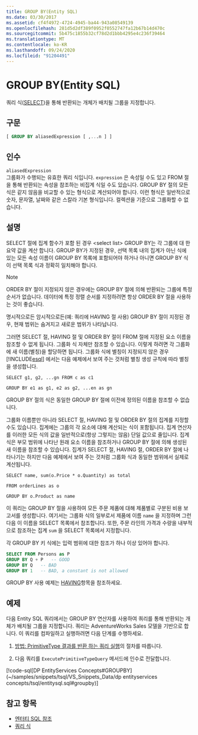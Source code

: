 ```yaml
---
title: GROUP BY(Entity SQL)
ms.date: 03/30/2017
ms.assetid: cf4f4972-4724-4945-ba44-943a08549139
ms.openlocfilehash: 281d5d2df389f0952f0552747fa12b67b14d470c
ms.sourcegitcommit: 5b475c1855b32cf78d2d1bbb4295e4c236f39464
ms.translationtype: MT
ms.contentlocale: ko-KR
ms.lasthandoff: 09/24/2020
ms.locfileid: "91204491"
---
```

# <a name="group-by-entity-sql"></a>GROUP BY(Entity SQL)

쿼리 식([SELECT](select-entity-sql.md))을 통해 반환되는 개체가 배치될 그룹을 지정합니다.  
  
## <a name="syntax"></a>구문  
  
```sql  
[ GROUP BY aliasedExpression [ ,...n ] ]  
```  
  
## <a name="arguments"></a>인수  

 `aliasedExpression`  
 그룹화가 수행되는 유효한 쿼리 식입니다. `expression` 은 속성일 수도 있고 FROM 절을 통해 반환되는 속성을 참조하는 비집계 식일 수도 있습니다. GROUP BY 절의 모든 식은 같지 않음을 비교할 수 있는 형식으로 계산되어야 합니다. 이런 형식은 일반적으로 숫자, 문자열, 날짜와 같은 스칼라 기본 형식입니다. 컬렉션을 기준으로 그룹화할 수 없습니다.  
  
## <a name="remarks"></a>설명  

 SELECT 절에 집계 함수가 포함 된 경우 \<select list> GROUP BY는 각 그룹에 대 한 요약 값을 계산 합니다. GROUP BY가 지정된 경우, 선택 목록 내의 집계가 아닌 식에 있는 모든 속성 이름이 GROUP BY 목록에 포함되어야 하거나 아니면 GROUP BY 식이 선택 목록 식과 정확히 일치해야 합니다.  
  
> [!NOTE]
> ORDER BY 절이 지정되지 않은 경우에는 GROUP BY 절에 의해 반환되는 그룹에 특정 순서가 없습니다. 데이터에 특정 정렬 순서를 지정하려면 항상 ORDER BY 절을 사용하는 것이 좋습니다.  
  
 명시적으로든 암시적으로든(예: 쿼리에 HAVING 절 사용) GROUP BY 절이 지정된 경우, 현재 범위는 숨겨지고 새로운 범위가 나타납니다.  
  
 그러면 SELECT 절, HAVING 절 및 ORDER BY 절이 FROM 절에 지정된 요소 이름을 참조할 수 없게 됩니다. 그룹화 식 자체만 참조할 수 있습니다. 이렇게 하려면 각 그룹화에 새 이름(별칭)을 할당하면 됩니다. 그룹화 식에 별칭이 지정되지 않은 경우 [!INCLUDE[esql](../../../../../../includes/esql-md.md)] 에서는 다음 예제에서 보여 주는 것처럼 별칭 생성 규칙에 따라 별칭을 생성합니다.  
  
 `SELECT g1, g2, ...gn FROM c as c1`  
  
 `GROUP BY e1 as g1, e2 as g2, ...en as gn`  
  
 GROUP BY 절의 식은 동일한 GROUP BY 절에 이전에 정의된 이름을 참조할 수 없습니다.  
  
 그룹화 이름뿐만 아니라 SELECT 절, HAVING 절 및 ORDER BY 절의 집계를 지정할 수도 있습니다. 집계에는 그룹의 각 요소에 대해 계산되는 식이 포함됩니다. 집계 연산자를 이러한 모든 식의 값을 일반적으로(항상 그렇지는 않음) 단일 값으로 줄입니다. 집계 식은 부모 범위에 나타난 원래 요소 이름을 참조하거나 GROUP BY 절에 의해 생성된 새 이름을 참조할 수 있습니다. 집계가 SELECT 절, HAVING 절, ORDER BY 절에 나타나기는 하지만 다음 예제에서 보여 주는 것처럼 그룹화 식과 동일한 범위에서 실제로 계산됩니다.  
  
 `SELECT name, sum(o.Price * o.Quantity) as total`  
  
 `FROM orderLines as o`  
  
 `GROUP BY o.Product as name`  
  
 이 쿼리는 GROUP BY 절을 사용하여 모든 주문 제품에 대해 제품별로 구분된 비용 보고서를 생성합니다. 여기서는 그룹화 식의 일부로서 제품에 이름 `name` 을 지정하며 그런 다음 이 이름을 SELECT 목록에서 참조합니다. 또한, 주문 라인의 가격과 수량을 내부적으로 참조하는 집계 `sum` 을 SELECT 목록에서 지정합니다.  
  
 각 GROUP BY 키 식에는 입력 범위에 대한 참조가 하나 이상 있어야 합니다.  
  
```sql  
SELECT FROM Persons as P  
GROUP BY Q + P   -- GOOD  
GROUP BY Q   -- BAD  
GROUP BY 1   -- BAD, a constant is not allowed  
```  
  
 GROUP BY 사용 예제는 [HAVING](having-entity-sql.md)항목을 참조하세요.  
  
## <a name="example"></a>예제  

 다음 Entity SQL 쿼리에서는 GROUP BY 연산자를 사용하여 쿼리를 통해 반환되는 개체가 배치될 그룹을 지정합니다. 쿼리는 AdventureWorks Sales 모델을 기반으로 합니다. 이 쿼리를 컴파일하고 실행하려면 다음 단계를 수행하세요.  
  
1. [방법: PrimitiveType 결과를 반환 하는 쿼리 실행](../how-to-execute-a-query-that-returns-primitivetype-results.md)의 절차를 따릅니다.  
  
2. 다음 쿼리를 `ExecutePrimitiveTypeQuery` 메서드에 인수로 전달합니다.  
  
 [!code-sql[DP EntityServices Concepts#GROUPBY](~/samples/snippets/tsql/VS_Snippets_Data/dp entityservices concepts/tsql/entitysql.sql#groupby)]  
  
## <a name="see-also"></a>참고 항목

- [엔터티 SQL 참조](entity-sql-reference.md)
- [쿼리 식](query-expressions-entity-sql.md)
